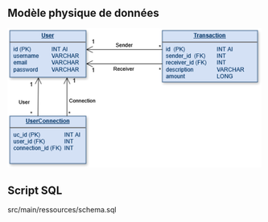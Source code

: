 ## Modèle physique de données

![Modèle physique de données](docs/datamodel.png)

## Script SQL 

src/main/ressources/schema.sql
